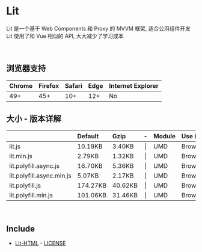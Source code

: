 # Lit
Lit 是一个基于 Web Components 和 Proxy 的 MVVM 框架, 适合公用组件开发<br>
Lit 使用了和 Vue 相似的 API, 大大减少了学习成本

<br>

## 浏览器支持

| Chrome | Firefox | Safari | Edge | Internet Explorer |
| :-     | :-      | :-     | :-   | :-                |
| 49+    | 45+     | 10+    | 12+  | No                |

## 大小 - 版本详解
|                           | Default | Gzip   | -   | Module | Use in | Description |
| :-                        | :-      | :-     | :-: | :-     | :-     | :-          |
| lit.js                    | 10.19KB | 3.40KB | \| | UMD | Browser | |
| lit.min.js                | 2.79KB | 1.32KB | \| | UMD | Browser | |
| lit.polyfill.async.js     | 16.70KB | 5.36KB | \| | UMD | Browser | |
| lit.polyfill.async.min.js | 5.07KB | 2.17KB | \| | UMD | Browser | |
| lit.polyfill.js           | 174.27KB | 40.62KB | \| | UMD | Browser | |
| lit.polyfill.min.js       | 101.06KB | 31.46KB | \| | UMD | Browser | |

<br>

## Include
  - [Lit-HTML](https://github.com/Polymer/lit-html) \- [LICENSE](https://github.com/Polymer/lit-html/blob/master/LICENSE)
